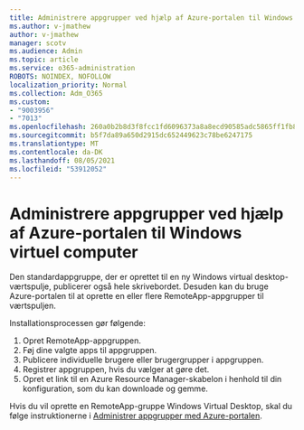 ```yaml
---
title: Administrere appgrupper ved hjælp af Azure-portalen til Windows virtuel computer
ms.author: v-jmathew
author: v-jmathew
manager: scotv
ms.audience: Admin
ms.topic: article
ms.service: o365-administration
ROBOTS: NOINDEX, NOFOLLOW
localization_priority: Normal
ms.collection: Adm_O365
ms.custom:
- "9003956"
- "7013"
ms.openlocfilehash: 260a0b2b8d3f8fcc1fd6096373a8a8ecd90585adc5865ff1fb832870cb62102e
ms.sourcegitcommit: b5f7da89a650d2915dc652449623c78be6247175
ms.translationtype: MT
ms.contentlocale: da-DK
ms.lasthandoff: 08/05/2021
ms.locfileid: "53912052"
---
```

# <a name="manage-app-groups-by-using-the-azure-portal-for-windows-virtual-desktop"></a>Administrere appgrupper ved hjælp af Azure-portalen til Windows virtuel computer

Den standardappgruppe, der er oprettet til en ny Windows virtual desktop-værtspulje, publicerer også hele skrivebordet. Desuden kan du bruge Azure-portalen til at oprette en eller flere RemoteApp-appgrupper til værtspuljen.

Installationsprocessen gør følgende:

1. Opret RemoteApp-appgruppen.
2. Føj dine valgte apps til appgruppen.
3. Publicere individuelle brugere eller brugergrupper i appgruppen.
4. Registrer appgruppen, hvis du vælger at gøre det.
5. Opret et link til en Azure Resource Manager-skabelon i henhold til din konfiguration, som du kan downloade og gemme.

Hvis du vil oprette en RemoteApp-gruppe Windows Virtual Desktop, skal du følge instruktionerne i [Administrer appgrupper med Azure-portalen](https://go.microsoft.com/fwlink/?linkid=2129550).
